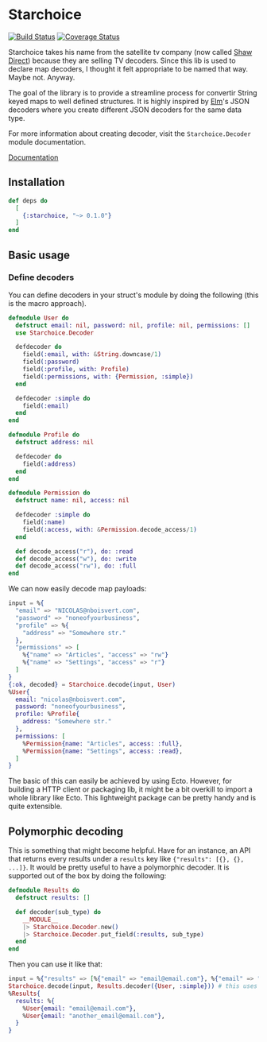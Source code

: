 # Starchoice

[![Build Status](https://travis-ci.com/nicklayb/starchoice.svg?branch=master)](https://travis-ci.com/nicklayb/starchoice)
[![Coverage Status](https://coveralls.io/repos/github/nicklayb/starchoice/badge.svg?branch=master)](https://coveralls.io/github/nicklayb/starchoice?branch=master)

Starchoice takes his name from the satellite tv company (now called [Shaw Direct](https://en.wikipedia.org/wiki/Shaw_Direct)) because they are selling TV decoders. Since this lib is used to declare map decoders, I thought it felt appropriate to be named that way. Maybe not. Anyway.

The goal of the library is to provide a streamline process for convertir String keyed maps to well defined structures. It is highly inspired by [Elm](https://elm-lang.org/)'s JSON decoders where you create different JSON decoders for the same data type.

For more information about creating decoder, visit the `Starchoice.Decoder` module documentation.

[Documentation](https://hexdocs.pm/starchoice)

## Installation

```elixir
def deps do
  [
    {:starchoice, "~> 0.1.0"}
  ]
end
```

## Basic usage

### Define decoders

You can define decoders in your struct's module by doing the following (this is the macro approach).

```elixir
defmodule User do
  defstruct email: nil, password: nil, profile: nil, permissions: []
  use Starchoice.Decoder

  defdecoder do
    field(:email, with: &String.downcase/1)
    field(:password)
    field(:profile, with: Profile)
    field(:permissions, with: {Permission, :simple})
  end

  defdecoder :simple do
    field(:email)
  end
end

defmodule Profile do
  defstruct address: nil

  defdecoder do
    field(:address)
  end
end

defmodule Permission do
  defstruct name: nil, access: nil

  defdecoder :simple do
    field(:name)
    field(:access, with: &Permission.decode_access/1)
  end

  def decode_access("r"), do: :read
  def decode_access("w"), do: :write
  def decode_access("rw"), do: :full
end
```

We can now easily decode map payloads:

```elixir
input = %{
  "email" => "NICOLAS@nboisvert.com",
  "password" => "noneofyourbusiness",
  "profile" => %{
    "address" => "Somewhere str."
  },
  "permissions" => [
    %{"name" => "Articles", "access" => "rw"}
    %{"name" => "Settings", "access" => "r"}
  ]
}
{:ok, decoded} = Starchoice.decode(input, User)
%User{
  email: "nicolas@nboisvert.com",
  password: "noneofyourbusiness",
  profile: %Profile{
    address: "Somewhere str."
  },
  permissions: [
    %Permission{name: "Articles", access: :full},
    %Permission{name: "Settings", access: :read},
  ]
}
```

The basic of this can easily be achieved by using Ecto. However, for building a HTTP client or packaging lib, it might be a bit overkill to import a whole library like Ecto. This lightweight package can be pretty handy and is quite extensible.

## Polymorphic decoding

This is something that might become helpful. Have for an instance, an API that returns every results under a `results` key like `{"results": [{}, {}, ...]}`. It would be pretty useful to have a polymorphic decoder. It is supported out of the box by doing the following:

```elixir
defmodule Results do
  defstruct results: []

  def decoder(sub_type) do
    __MODULE__
    |> Starchoice.Decoder.new()
    |> Starchoice.Decoder.put_field(:results, sub_type)
  end
end
```

Then you can use it like that:

```elixir
input = %{"results" => [%{"email" => "email@email.com"}, %{"email" => "another_email@email.com"}]}
Starchoice.decode(input, Results.decoder({User, :simple})) # this uses the :simple decoder defined for User before.
%Results{
  results: %{
    %User{email: "email@email.com"},
    %User{email: "another_email@email.com"},
  }
}
```
